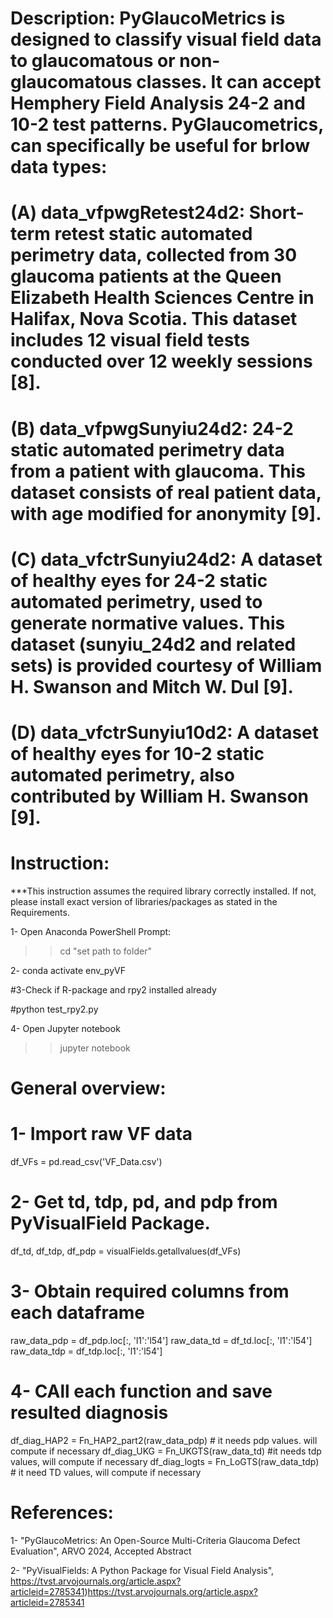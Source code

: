 # Description: PyGlaucoMetrics is designed to classify visual field data to glaucomatous or non-glaucomatous classes. It can accept Hemphery Field Analysis 24-2 and 10-2 test patterns. PyGlaucometrics, can specifically be useful for brlow data types:
# (A) data_vfpwgRetest24d2: Short-term retest static automated perimetry data, collected from 30 glaucoma patients at the Queen Elizabeth Health Sciences Centre in Halifax, Nova Scotia. This dataset includes 12 visual field tests conducted over 12 weekly sessions [8].
# (B) data_vfpwgSunyiu24d2: 24-2 static automated perimetry data from a patient with glaucoma. This dataset consists of real patient data, with age modified for anonymity [9].
# (C) data_vfctrSunyiu24d2: A dataset of healthy eyes for 24-2 static automated perimetry, used to generate normative values. This dataset (sunyiu_24d2 and related sets) is provided courtesy of William H. Swanson and Mitch W. Dul [9].
# (D) data_vfctrSunyiu10d2: A dataset of healthy eyes for 10-2 static automated perimetry, also contributed by William H. Swanson [9].

# Instruction:

***This instruction assumes the required library correctly installed. If not, please install exact version of libraries/packages as stated in the Requirements.

1- Open Anaconda PowerShell Prompt:

>> cd "set path to folder"

2- conda activate env_pyVF

#3-Check if R-package and rpy2 installed already

#python  test_rpy2.py

4- Open Jupyter notebook

>> jupyter notebook




# General overview:
# 1- Import raw VF data
df_VFs = pd.read_csv('VF_Data.csv')
# 2- Get td, tdp, pd, and pdp from PyVisualField Package. 
df_td, df_tdp, df_pdp = visualFields.getallvalues(df_VFs) 
# 3- Obtain required columns from each dataframe
raw_data_pdp = df_pdp.loc[:, 'l1':'l54']
raw_data_td = df_td.loc[:, 'l1':'l54']
raw_data_tdp = df_tdp.loc[:, 'l1':'l54']
# 4- CAll each function and save resulted diagnosis 
df_diag_HAP2 = Fn_HAP2_part2(raw_data_pdp) # it needs pdp values. will compute if necessary
df_diag_UKG = Fn_UKGTS(raw_data_td) #it needs tdp values, will compute if necessary
df_diag_logts = Fn_LoGTS(raw_data_tdp) # it need TD values, will compute if necessary



# References:
1- "PyGlaucoMetrics: An Open-Source Multi-Criteria Glaucoma Defect Evaluation", ARVO 2024, Accepted Abstract

2- "PyVisualFields: A Python Package for Visual Field Analysis", https://tvst.arvojournals.org/article.aspx?articleid=2785341)https://tvst.arvojournals.org/article.aspx?articleid=2785341
